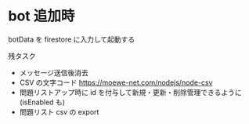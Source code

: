# bot 追加時

botData を firestore に入力して起動する

残タスク

- メッセージ送信後消去
- CSV の文字コード https://moewe-net.com/nodejs/node-csv
- 問題リストアップ時に id を付与して新規・更新・削除管理できるように(isEnabled も)
- 問題リスト csv の export
